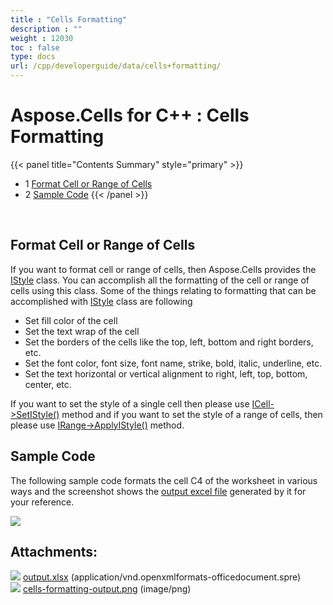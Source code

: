 ```yaml
---
title : "Cells Formatting" 
description : "" 
weight : 12030 
toc : false
type: docs
url: /cpp/developerguide/data/cells+formatting/
---
```


# Aspose.Cells for C++ : Cells Formatting


{{< panel title="Contents Summary" style="primary" >}}
*   1 [Format Cell or Range of Cells](#format-cell-or-range-of-cells)
*   2 [Sample Code](#sample-code)
{{< /panel >}}
 

 

## Format Cell or Range of Cells

If you want to format cell or range of cells, then Aspose.Cells provides the [IStyle](https://apireference.aspose.com/cpp/cells/class/aspose.cells.i_style/) class. You can accomplish all the formatting of the cell or range of cells using this class. Some of the things relating to formatting that can be accomplished with [IStyle](https://apireference.aspose.com/cpp/cells/class/aspose.cells.i_style/) class are following

*   Set fill color of the cell
*   Set the text wrap of the cell
*   Set the borders of the cells like the top, left, bottom and right borders, etc.
*   Set the font color, font size, font name, strike, bold, italic, underline, etc.
*   Set the text horizontal or vertical alignment to right, left, top, bottom, center, etc.

If you want to set the style of a single cell then please use [ICell->SetIStyle()](https://apireference.aspose.com/cpp/cells/class/aspose.cells.i_cell/#afa3d5b2aa5e90b286effc9e92de59dd5) method and if you want to set the style of a range of cells, then please use [IRange->ApplyIStyle()](https://apireference.aspose.com/cpp/cells/class/aspose.cells.i_range/#aaad6703b803565b674999bbaf5eed3a0) method.

## Sample Code

The following sample code formats the cell C4 of the worksheet in various ways and the screenshot shows the [output excel file](https://docs2.aspose.com/cells/cpp/attachments/21102594/21266438.xlsx) generated by it for your reference.

![](https://docs2.aspose.com/cells/cpp/attachments/21102594/21266439.png)

## Attachments:

![](https://docs2.aspose.com/cells/cpp/images/icons/bullet_blue.gif) [output.xlsx](https://docs2.aspose.com/cells/cpp/attachments/21102594/21266438.xlsx) (application/vnd.openxmlformats-officedocument.spre)  
![](https://docs2.aspose.com/cells/cpp/images/icons/bullet_blue.gif) [cells-formatting-output.png](https://docs2.aspose.com/cells/cpp/attachments/21102594/21266439.png) (image/png)  


